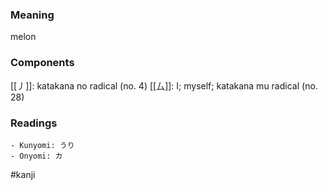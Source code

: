 ### Meaning

melon

### Components

[[丿]]: katakana no radical (no. 4) [[厶]]: I; myself; katakana mu radical (no. 28)

### Readings

```
- Kunyomi: うり
- Onyomi: カ
```

#kanji